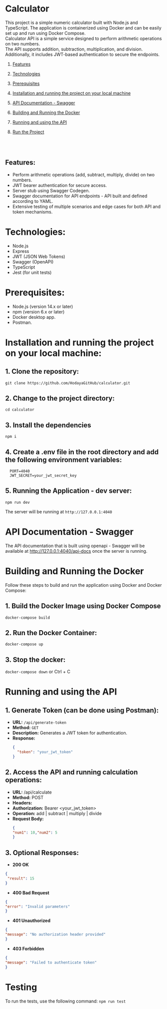 # Calculator

This project is a simple numeric calculator built with Node.js and TypeScript. The application is containerized using Docker and can be easily set up and run using Docker Compose. <br>
Calculator API is a simple service designed to perform arithmetic operations on two numbers. <br>
The API supports addition, subtraction, multiplication, and division. Additionally, it includes JWT-based authentication to secure the endpoints.

1. [Features](#features)
2. [Technologies](#technologies)
3. [Prerequisites](#prerequisites)
4. [Installation and running the project on your local machine](#installation-and-running-the-project-on-your-local-machine)
5. [API Documentation - Swagger](#api-documentation---swagger)
6. [Building and Running the Docker](#building-and-running-the-docker)
7. [Running and using the API](#running-and-using-the-api)
8. [Run the Project](#run-the-project)
   
    <br> </br>


## Features:
- Perform arithmetic operations (add, subtract, multiply, divide) on two numbers.
- JWT bearer authentication for secure access.
- Server stub using Swagger Codegen.
- Swagger documentation for API endpoints - API built and defined according to YAML.
- Extensive testing of multiple scenarios and edge cases for both API and token mechanisms. 


# Technologies:
- Node.js
- Express
- JWT (JSON Web Tokens)
- Swagger (OpenAPI)
- TypeScript
- Jest (for unit tests)

# Prerequisites:
- Node.js (version 14.x or later)
- npm (version 6.x or later)
- Docker desktop app.
- Postman.

# Installation and running the project on your local machine: 

## 1. Clone the repository:
   ```git clone https://github.com/HodayaGitHub/calculator.git```
   
## 2. Change to the project directory:
   ```cd calculator```

## 3. Install the dependencies
   ```npm i```
   
## 4. Create a .env file in the root directory and add the following environment variables: 
 ```env
   PORT=4040
   JWT_SECRET=your_jwt_secret_key
  ```
## 5. Running the Application - dev server:
```npm run dev```
   
The server will be running at ```http://127.0.0.1:4040```

# API Documentation - Swagger
The API documentation that is built using openapi - Swagger will be available at http://127.0.0.1:4040/api-docs once the server is running.

# Building and Running the Docker
Follow these steps to build and run the application using Docker and Docker Compose:

## 1. Build the Docker Image using Docker Compose
```docker-compose build```

## 2. Run the Docker Container:
```docker-compose up```

## 3. Stop the docker:
```docker-compose down``` or Ctrl + C 


# Running and using the API

## 1. Generate Token (can be done using Postman):
- **URL:** `/api/generate-token`
- **Method:** `GET`
- **Description:** Generates a JWT token for authentication.
- **Response:**
  ```json
  {
    "token": "your_jwt_token"
  }

## 2. Access the API and running calculation operations:
- **URL:**  /api/calculate
- **Method:** POST
- **Headers:**
- **Authorization:** Bearer <your_jwt_token>
- **Operation:** add | subtract | multiply | divide
- **Request Body:**
   ```json
  {
   "num1": 10,"num2": 5
  }

## 3. Optional Responses: 

- **200 OK**
```json
{
 "result": 15
}
```

- **400 Bad Request**
```json
{
"error": "Invalid parameters"
}
```

- **401 Unauthorized**
```json
{
"message": "No authorization header provided"
}
```

- **403 Forbidden**
```json
{
"message": "Failed to authenticate token"
}
```

# Testing
To run the tests, use the following command:
 ```npm run test```

